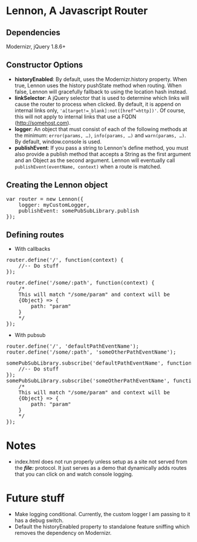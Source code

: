 # Lennon, A Javascript Router

## Dependencies
Modernizr, jQuery 1.8.6+

## Constructor Options
- **historyEnabled**: By default, uses the Modernizr.history property.  When true, Lennon uses the history pushState method when routing.  When false, Lennon will gracefully fallback to using the location hash instead.
- **linkSelector**: A jQuery selector that is used to determine which links will cause the router to process when clicked.  By default, it is append on internal links only, `'a[target!=_blank]:not([href^=http])'`.  Of course, this will not apply to internal links that use a FQDN (http://somehost.com).
- **logger**: An object that must consist of each of the following methods at the minimum: `error(params, …)`, `info(params, …)` and `warn(params, …)`.  By default, window.console is used.
- **publishEvent**: If you pass a string to Lennon's define method, you must also provide a publish method that accepts a String as the first argument and an Object as the second argument.  Lennon will eventually call `publishEvent(eventName, context)` when a route is matched.

## Creating the Lennon object
<pre>
var router = new Lennon({
    logger: myCustomLogger,
    publishEvent: somePubSubLibrary.publish
});
</pre>

## Defining routes
- With callbacks
<pre>
router.define('/', function(context) {
    //-- Do stuff
});
</pre>
<pre>
router.define('/some/:path', function(context) {
    /*
    This will match "/some/param" and context will be
    {Object} => {
        path: "param"
    }
    */
});
</pre>

- With pubsub
<pre>
router.define('/', 'defaultPathEventName');
router.define('/some/:path', 'someOtherPathEventName');
</pre>
<pre>
somePubSubLibrary.subscribe('defaultPathEventName', function(context) {
    //-- Do stuff
});
somePubSubLibrary.subscribe('someOtherPathEventName', function(context) {
    /*
    This will match "/some/param" and context will be
    {Object} => {
        path: "param"
    }
    */
});
</pre>

# Notes
- index.html does not run properly unless setup as a site not served from the ***file:*** protocol.  It just serves as a demo that dynamically adds routes that you can click on and watch console logging.

# Future stuff
- Make logging conditional.  Currently, the custom logger I am passing to it has a debug switch.
- Default the historyEnabled property to standalone feature sniffing which removes the dependency on Modernizr.